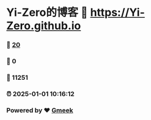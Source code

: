 # Yi-Zero的博客 :link: https://Yi-Zero.github.io 
### :page_facing_up: [20](https://Yi-Zero.github.io/tag.html) 
### :speech_balloon: 0 
### :hibiscus: 11251 
### :alarm_clock: 2025-01-01 10:16:12 
### Powered by :heart: [Gmeek](https://github.com/Meekdai/Gmeek)
